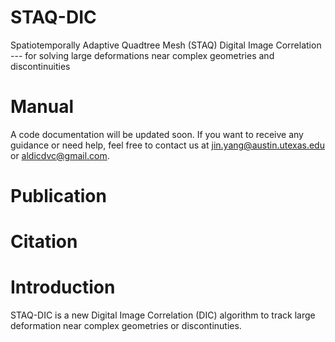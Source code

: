 # STAQ-DIC
Spatiotemporally Adaptive Quadtree Mesh (STAQ) Digital Image Correlation 
--- for solving large deformations near complex geometries and discontinuities

# Manual
A code documentation will be updated soon. If you want to receive any guidance or need help, feel free to contact us at  jin.yang@austin.utexas.edu  or  aldicdvc@gmail.com. 

# Publication

# Citation

# Introduction
STAQ-DIC is a new Digital Image Correlation (DIC) algorithm to track large deformation near complex geometries or discontinuties. 
